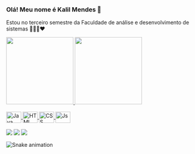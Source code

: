 
### Olá! Meu nome é Kalil Mendes 👋

Estou no terceiro semestre da Faculdade de análise e desenvolvimento de sistemas 👨🏿‍💻❤

<div>
   <a href="https://github.com/lilmendes">
   <img height="180em" src="https://github-readme-stats.vercel.app/api?username=lilmendes&show_icons=true&theme=tokyonight&include_all_commits=true&count_private=true"/>
   <img height="180em" src="https://github-readme-stats.vercel.app/api/top-langs/?username=lilmendes&layout=compact&langs_count=6&theme=tokyonight"/>

</div>
<div style="display: inline_block"><br>
 <img src="https://cdn.jsdelivr.net/gh/devicons/devicon/icons/java/java-original-wordmark.svg" align="center" alt="Java" height="30" width="40">
 <img align="center" alt="HTML" height="30" width="40" src="https://cdn.jsdelivr.net/gh/devicons/devicon/icons/html5/html5-plain-wordmark.svg">
 <img align="center" alt="CSS" height="30" width="40" src="https://cdn.jsdelivr.net/gh/devicons/devicon/icons/css3/css3-plain-wordmark.svg">
 <img align="center" alt="Js" height="30" width="40" src="https://cdn.jsdelivr.net/gh/devicons/devicon/icons/javascript/javascript-plain.svg">
</div>
 
 <br>
 
  
<div> 
 <a href="" target="_blank"><img src="https://img.shields.io/badge/-Instagram-%23E4405F?style=for-the-badge&logo=instagram&logoColor=white" target="_blank"></a>
 <a href = "mailto:kalilreta71@gmail.com"><img src="https://img.shields.io/badge/-Gmail-%23333?style=for-the-badge&logo=gmail&logoColor=white" target="_blank"></a>
 <a href="https://www.linkedin.com/in/kalil-mendes-3a7a87231"_blank"><img src="https://img.shields.io/badge/-LinkedIn-%230077B5?style=for-the-badge&logo=linkedin&logoColor=white" target="_blank"></a> 
 
  ![Snake animation](https://github.com/lilmendes/lilmendes/blob/output/github-contribution-grid-snake.svg)

</div>
